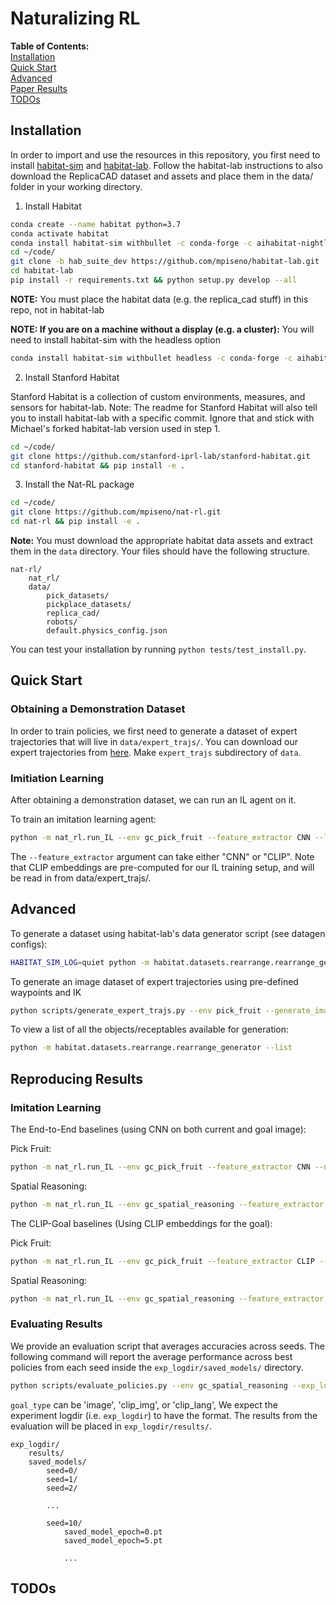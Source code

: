 # Naturalizing RL

**Table of Contents:**<br />
[Installation](#install)<br />
[Quick Start](#quick-start)<br />
[Advanced](#advanced)<br />
[Paper Results](#results)<br />
[TODOs](#todos)<br />


<a name="install"></a>
## Installation

In order to import and use the resources in this repository, you first need to install [habitat-sim](https://github.com/facebookresearch/habitat-sim) and [habitat-lab](https://github.com/mpiseno/habitat-lab.git).
Follow the habitat-lab instructions to also download the ReplicaCAD dataset and assets and place them in the data/ folder in your working directory.

1. Install Habitat
```bash
conda create --name habitat python=3.7
conda activate habitat
conda install habitat-sim withbullet -c conda-forge -c aihabitat-nightly
cd ~/code/
git clone -b hab_suite_dev https://github.com/mpiseno/habitat-lab.git
cd habitat-lab
pip install -r requirements.txt && python setup.py develop --all
```

**NOTE:** You must place the habitat data (e.g. the replica_cad stuff) in this repo, not in habitat-lab

**NOTE: If you are on a machine without a display (e.g. a cluster):** You will need to install habitat-sim with the headless option

```bash
conda install habitat-sim withbullet headless -c conda-forge -c aihabitat-nightly
```

2. Install Stanford Habitat

Stanford Habitat is a collection of custom environments, measures, and sensors for habitat-lab. Note: The readme for Stanford Habitat will also tell you to install habitat-lab with a specific commit.
Ignore that and stick with Michael's forked habitat-lab version used in step 1.
```bash
cd ~/code/
git clone https://github.com/stanford-iprl-lab/stanford-habitat.git
cd stanford-habitat && pip install -e .
```

3. Install the Nat-RL package
```bash
cd ~/code/
git clone https://github.com/mpiseno/nat-rl.git
cd nat-rl && pip install -e .
```

**Note:** You must download the appropriate habitat data assets and extract them in the ```data``` directory. Your
files should have the following structure.
```
nat-rl/
    nat_rl/
    data/
        pick_datasets/
        pickplace_datasets/
        replica_cad/
        robots/
        default.physics_config.json

```

You can test your installation by running ```python tests/test_install.py```.


<!-- 
4. Install Imitation
For imitation learning, we use the [imitation](https://github.com/HumanCompatibleAI/imitation) package. We use a specific commit for reproducibility.
```bash
cd ~/code/
git clone http://github.com/HumanCompatibleAI/imitation
cd imitation
git checkout -b my_specific_commit ed45793dfdd897d3ac1f3a863a8816b56d436887
pip install -e .
``` -->

<a name="quick-start"></a>
## Quick Start

### Obtaining a Demonstration Dataset

In order to train policies, we first need to generate a dataset of expert trajectories that will live in ```data/expert_trajs/```. 
You can download our expert trajectories from [here](https://drive.google.com/file/d/139RcMbknmq4nbNSPmgWVoIHa4rvlX0d3/view?usp=sharing). Make ```expert_trajs``` subdirectory of ```data```.


### Imitiation Learning

After obtaining a demonstration dataset, we can run an IL agent on it.

To train an imitation learning agent:
```bash
python -m nat_rl.run_IL --env gc_pick_fruit --feature_extractor CNN --logdir logs/
```

The ```--feature_extractor``` argument can take either "CNN" or "CLIP". Note that CLIP embeddings are pre-computed for our IL training setup, and will be read in from data/expert_trajs/.


<a name="advanced"></a>
## Advanced

To generate a dataset using habitat-lab's data generator script (see datagen configs):
```bash
HABITAT_SIM_LOG=quiet python -m habitat.datasets.rearrange.rearrange_generator --run --config configs/pick_task/pick_fruit/pick_fruit_datagen.yaml --num-episodes 10 --out data/pick_datasets/pick_fruit_2.json.gz
```

To generate an image dataset of expert trajectories using pre-defined waypoints and IK
```bash
python scripts/generate_expert_trajs.py --env pick_fruit --generate_image_trajs
```

To view a list of all the objects/receptables available for generation:
```bash
python -m habitat.datasets.rearrange.rearrange_generator --list
```

<a name="results"></a>
## Reproducing Results

### Imitation Learning

The End-to-End baselines (using CNN on both current and goal image):

Pick Fruit:
```bash
python -m nat_rl.run_IL --env gc_pick_fruit --feature_extractor CNN --n_IL_epochs 100 --lr 0.0005 --batch_size 256 --l2_weight 0.0005 --seeds 55 7 88 62 59
```

Spatial Reasoning:

```bash
python -m nat_rl.run_IL --env gc_spatial_reasoning --feature_extractor CNN --n_IL_epochs 100 --lr 0.0005 --batch_size 256 --l2_weight 0.0005 --seeds 66 14 71 82 44
```


The CLIP-Goal baselines (Using CLIP embeddings for the goal):

Pick Fruit:
```bash
python -m nat_rl.run_IL --env gc_pick_fruit --feature_extractor CLIP --n_IL_epochs 100 --lr 0.0005 --batch_size 256 --l2_weight 0.0005 --seeds 55 7 88 62 59
```

Spatial Reasoning:
```bash
python -m nat_rl.run_IL --env gc_spatial_reasoning --feature_extractor CLIP --n_IL_epochs 100 --lr 0.0005 --batch_size 256 --l2_weight 0.0005 --seeds 66 14 71 82 44
```


### Evaluating Results

We provide an evaluation script that averages accuracies across seeds. The following command will report the average performance across best policies from each seed
inside the ```exp_logdir/saved_models/``` directory.
```bash
python scripts/evaluate_policies.py --env gc_spatial_reasoning --exp_logdir logs/bc/spatial_reasoning/CLIP_Img/ --split test --goal_type clip_img
```

```goal_type``` can be 'image', 'clip_img', or 'clip_lang', We expect the experiment logdir (i.e. ```exp_logdir```) to have the format.
The results from the evaluation will be placed in ```exp_logdir/results/```.

```
exp_logdir/
    results/
    saved_models/
        seed=0/
        seed=1/
        seed=2/

        ...

        seed=10/
            saved_model_epoch=0.pt
            saved_model_epoch=5.pt

            ...
```


## TODOs